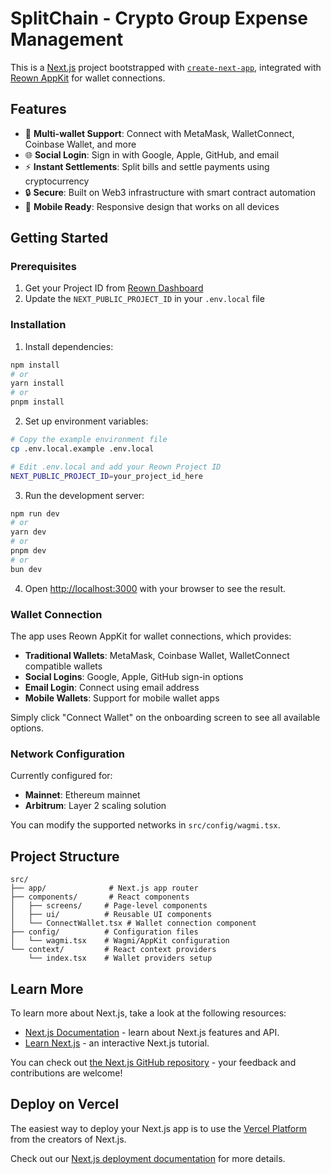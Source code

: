 # SplitChain - Crypto Group Expense Management

This is a [Next.js](https://nextjs.org) project bootstrapped with [`create-next-app`](https://nextjs.org/docs/app/api-reference/cli/create-next-app), integrated with [Reown AppKit](https://docs.reown.com/appkit) for wallet connections.

## Features

- 🔗 **Multi-wallet Support**: Connect with MetaMask, WalletConnect, Coinbase Wallet, and more
- 🌐 **Social Login**: Sign in with Google, Apple, GitHub, and email
- ⚡ **Instant Settlements**: Split bills and settle payments using cryptocurrency
- 🔒 **Secure**: Built on Web3 infrastructure with smart contract automation
- 📱 **Mobile Ready**: Responsive design that works on all devices

## Getting Started

### Prerequisites

1. Get your Project ID from [Reown Dashboard](https://dashboard.reown.com)
2. Update the `NEXT_PUBLIC_PROJECT_ID` in your `.env.local` file

### Installation

1. Install dependencies:

```bash
npm install
# or
yarn install
# or
pnpm install
```

2. Set up environment variables:

```bash
# Copy the example environment file
cp .env.local.example .env.local

# Edit .env.local and add your Reown Project ID
NEXT_PUBLIC_PROJECT_ID=your_project_id_here
```

3. Run the development server:

```bash
npm run dev
# or
yarn dev
# or
pnpm dev
# or
bun dev
```

4. Open [http://localhost:3000](http://localhost:3000) with your browser to see the result.

### Wallet Connection

The app uses Reown AppKit for wallet connections, which provides:

- **Traditional Wallets**: MetaMask, Coinbase Wallet, WalletConnect compatible wallets
- **Social Logins**: Google, Apple, GitHub sign-in options
- **Email Login**: Connect using email address
- **Mobile Wallets**: Support for mobile wallet apps

Simply click "Connect Wallet" on the onboarding screen to see all available options.

### Network Configuration

Currently configured for:
- **Mainnet**: Ethereum mainnet
- **Arbitrum**: Layer 2 scaling solution

You can modify the supported networks in `src/config/wagmi.tsx`.

## Project Structure

```
src/
├── app/              # Next.js app router
├── components/       # React components
│   ├── screens/     # Page-level components
│   ├── ui/          # Reusable UI components
│   └── ConnectWallet.tsx # Wallet connection component
├── config/          # Configuration files
│   └── wagmi.tsx    # Wagmi/AppKit configuration
└── context/         # React context providers
    └── index.tsx    # Wallet providers setup
```

## Learn More

To learn more about Next.js, take a look at the following resources:

- [Next.js Documentation](https://nextjs.org/docs) - learn about Next.js features and API.
- [Learn Next.js](https://nextjs.org/learn) - an interactive Next.js tutorial.

You can check out [the Next.js GitHub repository](https://github.com/vercel/next.js) - your feedback and contributions are welcome!

## Deploy on Vercel

The easiest way to deploy your Next.js app is to use the [Vercel Platform](https://vercel.com/new?utm_medium=default-template&filter=next.js&utm_source=create-next-app&utm_campaign=create-next-app-readme) from the creators of Next.js.

Check out our [Next.js deployment documentation](https://nextjs.org/docs/app/building-your-application/deploying) for more details.
